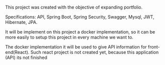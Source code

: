 This project was created with the objective of expanding portfolio.

Specifications:
    API, Spring Boot, Spring Security,
    Swagger, Mysql, JWT, Hibernate, JPA.

It will be implement on this project a docker implementation, so it can be more easily to setup this project in every machine we want to. 

The docker implementation it will be used to give API information for front-end(React). Such react project is not created yet, because this application (API) its not finished
